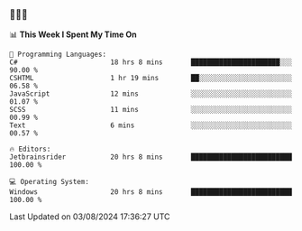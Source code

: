 ### 👋👋👋
<!--START_SECTION:waka-->
📊 **This Week I Spent My Time On** 

```text
💬 Programming Languages: 
C#                       18 hrs 8 mins       ██████████████████████░░░   90.00 % 
CSHTML                   1 hr 19 mins        ██░░░░░░░░░░░░░░░░░░░░░░░   06.58 % 
JavaScript               12 mins             ░░░░░░░░░░░░░░░░░░░░░░░░░   01.07 % 
SCSS                     11 mins             ░░░░░░░░░░░░░░░░░░░░░░░░░   00.99 % 
Text                     6 mins              ░░░░░░░░░░░░░░░░░░░░░░░░░   00.57 % 

🔥 Editors: 
Jetbrainsrider           20 hrs 8 mins       █████████████████████████   100.00 % 

💻 Operating System: 
Windows                  20 hrs 8 mins       █████████████████████████   100.00 % 
```


 Last Updated on 03/08/2024 17:36:27 UTC
<!--END_SECTION:waka-->
